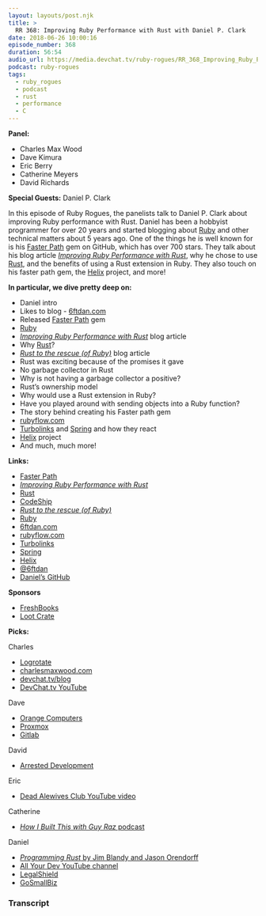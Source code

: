 ```yaml
---
layout: layouts/post.njk
title: >
  RR 368: Improving Ruby Performance with Rust with Daniel P. Clark
date: 2018-06-26 10:00:16
episode_number: 368
duration: 56:54
audio_url: https://media.devchat.tv/ruby-rogues/RR_368_Improving_Ruby_Performance_with_Rust_with_Daniel_P_Clark.mp3
podcast: ruby-rogues
tags:
  - ruby_rogues
  - podcast
  - rust
  - performance
  - C
---
```


**Panel:**

- Charles Max Wood
- Dave Kimura
- Eric Berry
- Catherine Meyers
- David Richards

**Special Guests:** Daniel P. Clark

In this episode of Ruby Rogues, the panelists talk to Daniel P. Clark about improving Ruby performance with Rust. Daniel has been a hobbyist programmer for over 20 years and started blogging about [Ruby](https://www.ruby-lang.org/en/) and other technical matters about 5 years ago. One of the things he is well known for is his [Faster Path](https://github.com/danielpclark/faster_path) gem on GitHub, which has over 700 stars. They talk about his blog article [_Improving Ruby Performance with Rust_](https://blog.codeship.com/improving-ruby-performance-with-rust/), why he chose to use [Rust](https://www.rust-lang.org/en-US/), and the benefits of using a Rust extension in Ruby. They also touch on his faster path gem, the [Helix](https://usehelix.com/) project, and more!

**In particular, we dive pretty deep on:**

- Daniel intro
- Likes to blog - [6ftdan.com](https://6ftdan.com/)
- Released [Faster Path](https://github.com/danielpclark/faster_path) gem
- [Ruby](https://www.ruby-lang.org/en/)
- [_Improving Ruby Performance with Rust_](https://blog.codeship.com/improving-ruby-performance-with-rust/) blog article
- Why [Rust](https://www.rust-lang.org/en-US/)?
- [_Rust to the rescue (of Ruby)_](https://medium.com/@fbzga/rust-to-the-rescue-of-ruby-2067f5e1dc25) blog article
- Rust was exciting because of the promises it gave
- No garbage collector in Rust
- Why is not having a garbage collector a positive?
- Rust’s ownership model
- Why would use a Rust extension in Ruby?
- Have you played around with sending objects into a Ruby function?
- The story behind creating his Faster path gem
- [rubyflow.com](https://www.rubyflow.com/)
- [Turbolinks](https://github.com/turbolinks/turbolinks) and [Spring](https://spring.io/) and how they react
- [Helix](https://usehelix.com/) project
- And much, much more!

**Links:**

- [Faster Path](https://github.com/danielpclark/faster_path)
- [_Improving Ruby Performance with Rust_](https://blog.codeship.com/improving-ruby-performance-with-rust/)
- [Rust](https://www.rust-lang.org/en-US/)
- [CodeShip](https://codeship.com/)
- [_Rust to the rescue (of Ruby)_](https://medium.com/@fbzga/rust-to-the-rescue-of-ruby-2067f5e1dc25)
- [Ruby](https://www.ruby-lang.org/en/)
- [6ftdan.com](https://6ftdan.com/)
- [rubyflow.com](https://www.rubyflow.com/)
- [Turbolinks](https://github.com/turbolinks/turbolinks)
- [Spring](https://spring.io/)
- [Helix](https://usehelix.com/)
- [@6ftdan](https://twitter.com/6ftdan)
- [Daniel’s GitHub](https://github.com/danielpclark)

**Sponsors**

- [FreshBooks](https://www.freshbooks.com/invoice?ref=11731&utm_source=pbm&utm_medium=affiliate-program&utm_influencer=419364&utm_campaign=podcast-influencers)
- [Loot Crate](https://www.lootcrate.com/)

**Picks:**

Charles

- [Logrotate](https://github.com/logrotate/logrotate)
- [charlesmaxwood.com](https://charlesmaxwood.com/)
- [devchat.tv/blog](https://devchat.tv/blog)
- [DevChat.tv YouTube](https://devchat.tv/youtube)

Dave

- [Orange Computers](https://www.orangecomputers.com/node/)
- [Proxmox](https://www.proxmox.com/en/)
- [Gitlab](https://about.gitlab.com/)

David

- [Arrested Development](https://www.imdb.com/title/tt0367279/)

Eric

- [Dead Alewives Club YouTube video](https://www.youtube.com/watch?v=zng5kRle4FA)

Catherine

- [_How I Built This with Guy Raz_ podcast](https://www.npr.org/podcasts/510313/how-i-built-this)

Daniel

- [_Programming Rust_ by Jim Blandy and Jason Orendorff](https://www.amazon.com/Programming-Rust-Fast-Systems-Development/dp/1491927283)
- [All Your Dev YouTube channel](https://www.youtube.com/user/allyourdev)
- [LegalShield](https://www.legalshield.com/)
- [GoSmallBiz](https://gosmallbiz.com/)

### Transcript
